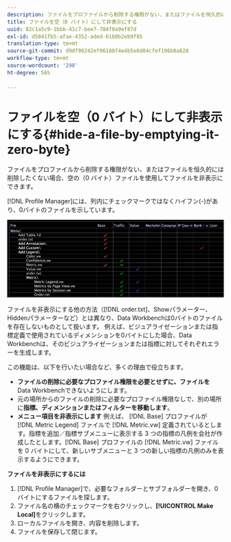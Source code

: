 ```yaml
---
description: ファイルをプロファイルから削除する権限がない、またはファイルを恒久的には削除したくない場合、空の（0 バイト）ファイルを使用してファイルを非表示にできます。
title: ファイルを空（0 バイト）にして非表示にする
uuid: 82c1a5c9-1bbb-41c7-bee7-704f0a9ef87d
exl-id: d5841fb5-afae-4352-aded-01b0b2eb9f85
translation-type: tm+mt
source-git-commit: d9df90242ef96188f4e4b5e6d04cfef196b0a628
workflow-type: tm+mt
source-wordcount: '298'
ht-degree: 56%

---
```


# ファイルを空（0 バイト）にして非表示にする{#hide-a-file-by-emptying-it-zero-byte}

ファイルをプロファイルから削除する権限がない、またはファイルを恒久的には削除したくない場合、空の（0 バイト）ファイルを使用してファイルを非表示にできます。

[!DNL Profile Manager]には、列内にチェックマークではなくハイフン(-)があり、0バイトのファイルを示しています。

![](assets/vis_ProfMgr_Zero-byte.png)

ファイルを非表示にする他の方法（[!DNL order.txt]、Showパラメーター、Hiddenパラメーターなど）とは異なり、Data Workbenchは0バイトのファイルを存在しないものとして扱います。 例えば、ビジュアライゼーションまたは指標定義で使用されているディメンションを0バイトにした場合、Data Workbenchは、そのビジュアライゼーションまたは指標に対してそれぞれエラーを生成します。

この機能は、以下を行いたい場合など、多くの理由で役立ちます。

* **ファイルの削除に必要なプロファイル権限を必要とせずに、ファイルを** Data Workbenchできないようにします。
* 元の場所からのファイルの削除に必要なプロファイル権限なしで、別の場所に&#x200B;**指標、ディメンションまたはフィルターを移動します**。
* **メニュー項目を非表示にします** 例えば、 [!DNL Base] プロファイルが [!DNL Metric Legend] ファイルで [!DNL Metric.vw] 定義されているとします。指標を追加／指標サブメニューに表示する 3 つの指標の凡例を会社が作成したとします。[!DNL Base] プロファイルの [!DNL Metric.vw] ファイルを 0 バイトにして、新しいサブメニューと 3 つの新しい指標の凡例のみを表示するようにできます。

**ファイルを非表示にするには**

1. [!DNL Profile Manager]で、必要なフォルダーとサブフォルダーを開き、0バイトにするファイルを探します。
1. ファイル名の横のチェックマークを右クリックし、**[!UICONTROL Make Local]**&#x200B;をクリックします。
1. ローカルファイルを開き、内容を削除します。
1. ファイルを保存して閉じます。

